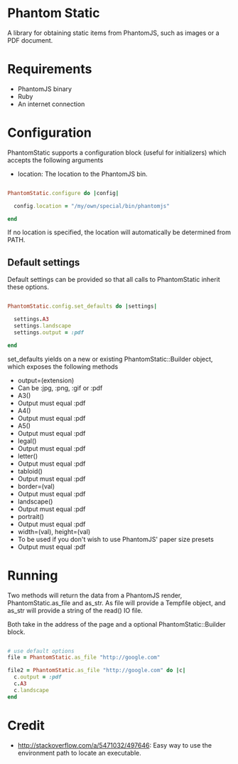 # Phantom Static

A library for obtaining static items from PhantomJS, such as images or a PDF document.

# Requirements

* PhantomJS binary
* Ruby
* An internet connection

# Configuration

PhantomStatic supports a configuration block (useful for initializers) which accepts the following arguments

* location: The location to the PhantomJS bin.

```ruby

PhantomStatic.configure do |config|

  config.location = "/my/own/special/bin/phantomjs"

end
```

If no location is specified, the location will automatically be determined from PATH.

## Default settings

Default settings can be provided so that all calls to PhantomStatic inherit these options.

```ruby

PhantomStatic.config.set_defaults do |settings|

  settings.A3
  settings.landscape
  settings.output = :pdf

end
```

set_defaults yields on a new or existing PhantomStatic::Builder object, which exposes the following methods

* output=(extension)
 * Can be :jpg, :png, :gif or :pdf
* A3()
 * Output must equal :pdf
* A4()
 * Output must equal :pdf
* A5()
 * Output must equal :pdf
* legal()
 * Output must equal :pdf
* letter()
 * Output must equal :pdf
* tabloid()
 * Output must equal :pdf
* border=(val)
 * Output must equal :pdf
* landscape()
 * Output must equal :pdf
* portrait()
 * Output must equal :pdf
* width=(val), height=(val)
 * To be used if you don't wish to use PhantomJS' paper size presets
 * Output must equal :pdf

# Running

Two methods will return the data from a PhantomJS render, PhantomStatic.as_file and as_str. As file will provide a Tempfile object, and as_str will provide a string of the read() IO file.

Both take in the address of the page and a optional PhantomStatic::Builder block.

```ruby

# use default options
file = PhantomStatic.as_file "http://google.com"

file2 = PhantomStatic.as_file "http://google.com" do |c|
  c.output = :pdf
  c.A3
  c.landscape
end
```

# Credit

* http://stackoverflow.com/a/5471032/497646: Easy way to use the environment path to locate an executable.